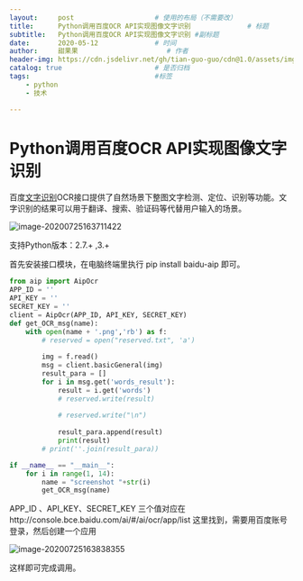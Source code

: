```yaml
---
layout:     post                    # 使用的布局（不需要改）
title:      Python调用百度OCR API实现图像文字识别              # 标题 
subtitle:   Python调用百度OCR API实现图像文字识别 #副标题
date:       2020-05-12              # 时间
author:     甜果果                      # 作者
header-img: https://cdn.jsdelivr.net/gh/tian-guo-guo/cdn@1.0/assets/img/post-bg-keybord.jpg    #这篇文章标题背景图片
catalog: true                       # 是否归档
tags:                               #标签
    - python
    - 技术

---
```


# Python调用百度OCR API实现图像文字识别

百度[文字识别](https://cloud.tencent.com/product/ocr?from=10680)OCR接口提供了自然场景下整图文字检测、定位、识别等功能。文字识别的结果可以用于翻译、搜索、验证码等代替用户输入的场景。

![image-20200725163711422](https://cdn.jsdelivr.net/gh/tian-guo-guo/cdn@master/assets/picgoimg/20200725163711.png)



支持Python版本：2.7.+ ,3.+

首先安装接口模块，在电脑终端里执行 pip install baidu-aip 即可。

```python
from aip import AipOcr
APP_ID = ''
API_KEY = ''
SECRET_KEY = ''
client = AipOcr(APP_ID, API_KEY, SECRET_KEY)
def get_OCR_msg(name):
	with open(name + '.png','rb') as f:
		# reserved = open("reserved.txt", 'a')
        
		img = f.read()
		msg = client.basicGeneral(img)
		result_para = []
		for i in msg.get('words_result'):
			result = i.get('words')
			# reserved.write(result)
            
			# reserved.write("\n")
            
			result_para.append(result)
			print(result)
		# print(''.join(result_para))

if __name__ == "__main__":
	for i in range(1, 14):
		name = "screenshot "+str(i)
		get_OCR_msg(name)
```

APP_ID 、API_KEY、SECRET_KEY 三个值对应在http://console.bce.baidu.com/ai/#/ai/ocr/app/list 这里找到，需要用百度账号登录，然后创建一个应用

![image-20200725163838355](https://cdn.jsdelivr.net/gh/tian-guo-guo/cdn@master/assets/picgoimg/20200725163838.png)

这样即可完成调用。